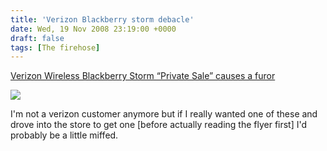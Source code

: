 ```yaml
---
title: 'Verizon Blackberry storm debacle'
date: Wed, 19 Nov 2008 23:19:00 +0000
draft: false
tags: [The firehose]
---
```


[Verizon Wireless Blackberry Storm “Private Sale” causes a furor](http://www.boygeniusreport.com/2008/11/18/verizon-wireless-private-sale-causes-a-furor/)  
  
![](http://www.boygeniusreport.com/wp-content/uploads/verizoninvite.jpg)  
  
I'm not a verizon customer anymore but if I really wanted one of these and drove into the store to get one \[before actually reading the flyer first\] I'd probably be a little miffed.